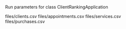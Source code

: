 Run parameters for class ClientRankingApplication

files/clients.csv  files/appointments.csv files/services.csv  files/purchases.csv

